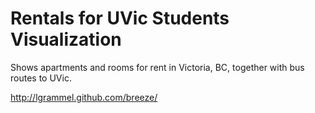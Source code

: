 Rentals for UVic Students Visualization
=======================================

Shows apartments and rooms for rent in Victoria, BC, together with bus routes to UVic.

http://lgrammel.github.com/breeze/